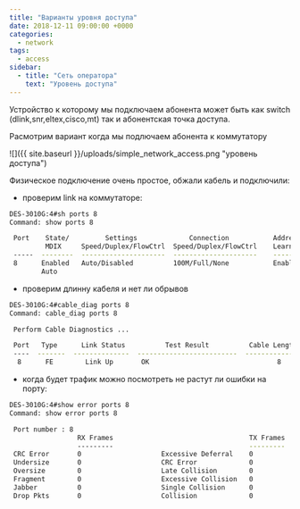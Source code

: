 ```yaml
---
title: "Варианты уровня доступа"
date: 2018-12-11 09:00:00 +0000
categories:
  - network
tags:
  - access
sidebar:
  - title: "Сеть оператора"
    text: "Уровень доступа"
---
```



Устройство к которому мы подключаем абонента может быть как switch (dlink,snr,eltex,cisco,mt)  так и  абонентская точка доступа.

Расмотрим вариант когда мы подлючаем абонента к коммутатору

![]({{ site.baseurl }}/uploads/simple_network_access.png "уровень доступа")


Физическое подключение очень простое, обжали кабель и подключили:
- проверим link на коммутаторе:

```bash
DES-3010G:4#sh ports 8
Command: show ports 8

 Port    State/         Settings             Connection           Address 
         MDIX     Speed/Duplex/FlowCtrl  Speed/Duplex/FlowCtrl    Learning
 -----  --------  ---------------------  ---------------------    --------
 8      Enabled   Auto/Disabled          100M/Full/None           Enabled 
        Auto    
```
- проверим длинну кабеля и нет ли обрывов

```bash
DES-3010G:4#cable_diag ports 8
Command: cable_diag ports 8

 Perform Cable Diagnostics ...

 Port   Type      Link Status          Test Result          Cable Length (M)
 ----  -------  --------------  -------------------------  -----------------
  8      FE        Link Up       OK                                8
```
-  когда будет трафик можно посмотреть не растут ли ошибки на порту:

```bash
DES-3010G:4#show error ports 8
Command: show error ports 8

 Port number : 8    
                 RX Frames                                  TX Frames
                 ---------                                  ---------
 CRC Error       0                    Excessive Deferral    0        
 Undersize       0                    CRC Error             0        
 Oversize        0                    Late Collision        0        
 Fragment        0                    Excessive Collision   0        
 Jabber          0                    Single Collision      0        
 Drop Pkts       0                    Collision             0        

```








